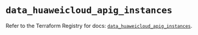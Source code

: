 # `data_huaweicloud_apig_instances`

Refer to the Terraform Registry for docs: [`data_huaweicloud_apig_instances`](https://registry.terraform.io/providers/huaweicloud/huaweicloud/1.71.1/docs/data-sources/apig_instances).
